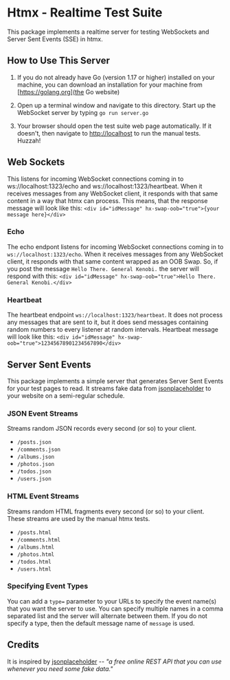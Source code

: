 # Htmx - Realtime Test Suite

This package implements a realtime server for testing WebSockets and Server Sent Events (SSE) in htmx.

## How to Use This Server

1. If you do not already have Go (version 1.17 or higher) installed on your machine, you can download an installation for your machine from [https://golang.org](the Go website)

2. Open up a terminal window and navigate to this directory.  Start up the WebSocket server by typing `go run server.go`

3. Your browser should open the test suite web page automatically.  If it doesn't, then navigate to [http://localhost](http://localhost) to run the manual tests.  Huzzah!

## Web Sockets

This listens for incoming WebSocket connections coming in to ws://localhost:1323/echo and ws://localhost:1323/heartbeat.  When it receives messages from any WebSocket client, it responds with that same content in a way that htmx can process.  This means, that the response message will look like this: `<div id="idMessage" hx-swap-oob="true">{your message here}</div>`

### Echo

The echo endpont listens for incoming WebSocket connections coming in to `ws://localhost:1323/echo`.  When it receives messages from any WebSocket client, it responds with that same content wrapped as an OOB Swap.  So, if you post the message `Hello There. General Kenobi.` the server will respond with this: `<div id="idMessage" hx-swap-oob="true">Hello There. General Kenobi.</div>`

### Heartbeat

The heartbeat endpoint `ws://localhost:1323/heartbeat`. It does not process any messages that are sent to it, but it does send messages containing random numbers to every listener at random intervals. Heartbeat message will look like this: `<div id="idMessage" hx-swap-oob="true">12345678901234567890</div>`

## Server Sent Events

This package implements a simple server that generates Server Sent Events for your test pages to read.  It streams fake data from [jsonplaceholder](https://jsonplaceholder.typicode.com) to your website on a semi-regular schedule.

### JSON Event Streams

Streams random JSON records every second (or so) to your client.

* `/posts.json`
* `/comments.json`
* `/albums.json`
* `/photos.json`
* `/todos.json`
* `/users.json`

### HTML Event Streams

Streams random HTML fragments every second (or so) to your client.  These streams are used by the manual htmx tests.

* `/posts.html`
* `/comments.html`
* `/albums.html`
* `/photos.html`
* `/todos.html`
* `/users.html`

### Specifying Event Types

You can add a `type=` parameter to your URLs to specify the event name(s) that you want the server to use.  You can specify multiple names in a comma separated list and the server will alternate between them.  If you do not specify a type, then the default message name of `message` is used.

## Credits

It is inspired by [jsonplaceholder](https://jsonplaceholder.typicode.com) -- *"a free online REST API that you can use whenever you need some fake data."*
